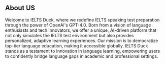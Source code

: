 ## About US
Welcome to IELTS Duck, where we redefine IELTS speaking test preparation through the power of OpenAI's GPT-4.0. Born from a vision of language enthusiasts and tech innovators, we offer a unique, AI-driven platform that not only simulates the IELTS test environment but also provides personalized, adaptive learning experiences. Our mission is to democratize top-tier language education, making it accessible globally. IELTS Duck stands as a testament to innovation in language learning, empowering users to confidently bridge language gaps in academic and professional settings.